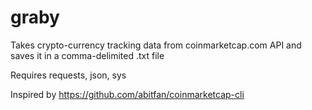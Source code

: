 # graby

Takes crypto-currency tracking data from coinmarketcap.com API and saves it in a comma-delimited .txt file

Requires requests, json, sys

Inspired by https://github.com/abitfan/coinmarketcap-cli

